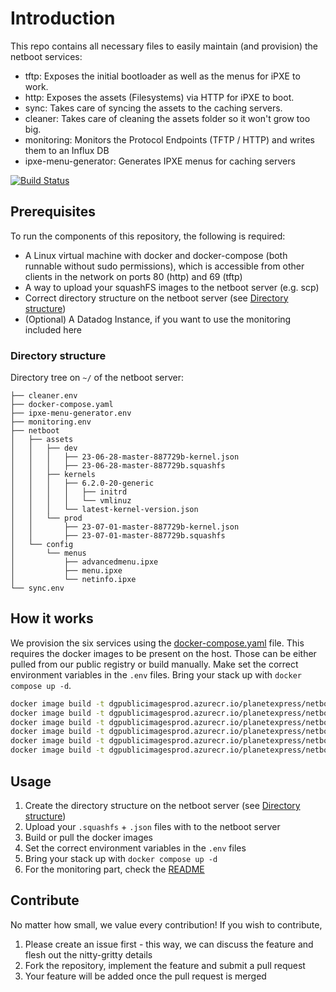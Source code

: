 # Introduction

This repo contains all necessary files to easily maintain (and provision) the netboot services:

- tftp: Exposes the initial bootloader as well as the menus for iPXE to work.
- http: Exposes the assets (Filesystems) via HTTP for iPXE to boot.
- sync: Takes care of syncing the assets to the caching servers.
- cleaner: Takes care of cleaning the assets folder so it won't grow too big.
- monitoring: Monitors the Protocol Endpoints (TFTP / HTTP) and writes them to an Influx DB
- ipxe-menu-generator: Generates IPXE menus for caching servers

[![Build Status](https://dev.azure.com/digitecgalaxus/SystemEngineering/_apis/build/status/Github/DigitecGalaxus.netboot?repoName=DigitecGalaxus%2Fnetboot&branchName=main)](https://dev.azure.com/digitecgalaxus/SystemEngineering/_build/latest?definitionId=1182&repoName=DigitecGalaxus%2Fnetboot&branchName=main)

## Prerequisites

To run the components of this repository, the following is required:

- A Linux virtual machine with docker and docker-compose (both runnable without sudo permissions), which is accessible from other clients in the network on ports 80 (http) and 69 (tftp)
- A way to upload your squashFS images to the netboot server (e.g. scp)
- Correct directory structure on the netboot server (see [Directory structure](#directory-structure))
- (Optional) A Datadog Instance, if you want to use the monitoring included here

### Directory structure

Directory tree on `~/` of the netboot server:

```tree
├── cleaner.env
├── docker-compose.yaml
├── ipxe-menu-generator.env
├── monitoring.env
├── netboot
│   ├── assets
│   │   ├── dev
│   │   │   ├── 23-06-28-master-887729b-kernel.json
│   │   │   ├── 23-06-28-master-887729b.squashfs
│   │   ├── kernels
│   │   │   ├── 6.2.0-20-generic
│   │   │   │   ├── initrd
│   │   │   │   └── vmlinuz
│   │   │   └── latest-kernel-version.json
│   │   └── prod
│   │       ├── 23-07-01-master-887729b-kernel.json
│   │       ├── 23-07-01-master-887729b.squashfs
│   └── config
│       └── menus
│           ├── advancedmenu.ipxe
│           ├── menu.ipxe
│           └── netinfo.ipxe
└── sync.env
```

## How it works

We provision the six services using the [docker-compose.yaml](/docker-compose.yaml) file. This requires the docker images to be present on the host. Those can be either pulled from our public registry or build manually. Make set the correct environment variables in the `.env` files. Bring your stack up with `docker compose up -d`.

```bash
docker image build -t dgpublicimagesprod.azurecr.io/planetexpress/netboot-tftp:latest ./netboot-services/tftp/
docker image build -t dgpublicimagesprod.azurecr.io/planetexpress/netboot-http:latest ./netboot-services/http/
docker image build -t dgpublicimagesprod.azurecr.io/planetexpress/netboot-sync:latest ./netboot-services/sync/
docker image build -t dgpublicimagesprod.azurecr.io/planetexpress/netboot-cleaner:latest ./netboot-services/cleaner/
docker image build -t dgpublicimagesprod.azurecr.io/planetexpress/netboot-monitoring:latest ./netboot-services/monitoring/
docker image build -t dgpublicimagesprod.azurecr.io/planetexpress/netboot-ipxe-menu-generator:latest ./netboot-services/ipxeMenuGenerator/
```

## Usage

1. Create the directory structure on the netboot server (see [Directory structure](#directory-structure))
2. Upload your `.squashfs` + `.json` files with to the netboot server
3. Build or pull the docker images
4. Set the correct environment variables in the `.env` files
5. Bring your stack up with `docker compose up -d`
6. For the monitoring part, check the [README](netboot-services/monitoring/README.md)

## Contribute

No matter how small, we value every contribution! If you wish to contribute,

1. Please create an issue first - this way, we can discuss the feature and flesh out the nitty-gritty details
2. Fork the repository, implement the feature and submit a pull request
3. Your feature will be added once the pull request is merged
